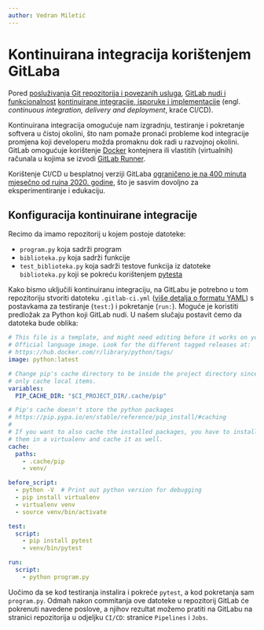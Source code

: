 ```yaml
---
author: Vedran Miletić
---
```


# Kontinuirana integracija korištenjem GitLaba

Pored [posluživanja Git repozitorija i povezanih usluga](https://docs.gitlab.com/ee/user/project/), [GitLab nudi i funkcionalnost](https://en.wikipedia.org/wiki/CI/CD) [kontinuirane integracije, isporuke i implementacije](https://en.wikipedia.org/wiki/CI/CD) (engl. *continuous integration, delivery and deployment*, kraće CI/CD).

Kontinuirana integracija omogućuje nam izgradnju, testiranje i pokretanje softvera u čistoj okolini, što nam pomaže pronaći probleme kod integracije promjena koji developeru možda promaknu dok radi u razvojnoj okolini. GitLab omogućuje korištenje [Docker](https://www.docker.com/) kontejnera ili vlastitih (virtualnih) računala u kojima se izvodi [GitLab Runner](https://docs.gitlab.com/runner/).

Korištenje CI/CD u besplatnoj verziji GitLaba [ograničeno je na 400 minuta mjesečno od rujna 2020. godine](https://about.gitlab.com/blog/2020/09/01/ci-minutes-update-free-users/), što je sasvim dovoljno za eksperimentiranje i edukaciju.

## Konfiguracija kontinuirane integracije

Recimo da imamo repozitorij u kojem postoje datoteke:

- `program.py` koja sadrži program
- `biblioteka.py` koja sadrži funkcije
- `test_biblioteka.py` koja sadrži testove funkcija iz datoteke `biblioteka.py` koji se pokreću korištenjem [pytesta](https://www.pytest.org/)

Kako bismo uključili kontinuiranu integraciju, na GitLabu je potrebno u tom repozitoriju stvoriti datoteku `.gitlab-ci.yml` ([više detalja o formatu YAML](https://yaml.org/)) s postavkama za testiranje (`test:`) i pokretanje (`run:`). Moguće je koristiti predložak za Python koji GitLab nudi. U našem slučaju postavit ćemo da datoteka bude oblika:

``` yaml
# This file is a template, and might need editing before it works on your project.
# Official language image. Look for the different tagged releases at:
# https://hub.docker.com/r/library/python/tags/
image: python:latest

# Change pip's cache directory to be inside the project directory since we can
# only cache local items.
variables:
  PIP_CACHE_DIR: "$CI_PROJECT_DIR/.cache/pip"

# Pip's cache doesn't store the python packages
# https://pip.pypa.io/en/stable/reference/pip_install/#caching
#
# If you want to also cache the installed packages, you have to install
# them in a virtualenv and cache it as well.
cache:
  paths:
    - .cache/pip
    - venv/

before_script:
  - python -V  # Print out python version for debugging
  - pip install virtualenv
  - virtualenv venv
  - source venv/bin/activate

test:
  script:
    - pip install pytest
    - venv/bin/pytest

run:
  script:
    - python program.py
```

Uočimo da se kod testiranja instalira i pokreće `pytest`, a kod pokretanja sam `program.py`. Odmah nakon commitanja ove datoteke u repozitorij GitLab će pokrenuti navedene poslove, a njihov rezultat možemo pratiti na GitLabu na stranici repozitorija u odjeljku `CI/CD`: stranice `Pipelines` i `Jobs`.
